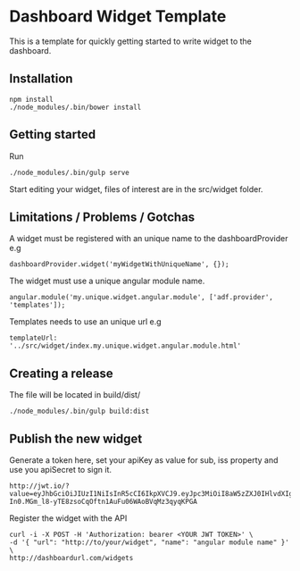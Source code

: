 # Dashboard Widget Template

This is a template for quickly getting started to write widget to the dashboard.

## Installation

	npm install
	./node_modules/.bin/bower install

## Getting started

Run

	./node_modules/.bin/gulp serve

Start editing your widget, files of interest are in the src/widget folder.

## Limitations / Problems / Gotchas

A widget must be registered with an unique name to the dashboardProvider e.g

	dashboardProvider.widget('myWidgetWithUniqueName', {});

The widget must use a unique angular module name.

	angular.module('my.unique.widget.angular.module', ['adf.provider', 'templates']);

Templates needs to use an unique url e.g

	templateUrl: '../src/widget/index.my.unique.widget.angular.module.html'

## Creating a release

The file will be located in build/dist/

	./node_modules/.bin/gulp build:dist

## Publish the new widget

Generate a token here, set your apiKey as value for sub, iss property and use you apiSecret to sign it.

	http://jwt.io/?value=eyJhbGciOiJIUzI1NiIsInR5cCI6IkpXVCJ9.eyJpc3MiOiI8aW5zZXJ0IHlvdXIgYXBpS2V5PiIsInN1YiI6IjxpbnNlcnQgeW91ciBhcGlLZXk-In0.MGm_l8-yTE8zsoCqOftn1AuFu06WAoBVqMz3qyqKPGA

Register the widget with the API

	curl -i -X POST -H 'Authorization: bearer <YOUR JWT TOKEN>' \
	-d '{ "url": "http://to/your/widget", "name": "angular module name" }' \
	http://dashboardurl.com/widgets
